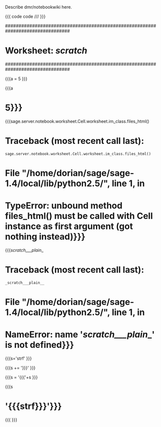 Describe dmr/notebookwiki here.



{{{
code
code
///
}}}

################################################################################
# Worksheet: _scratch_
################################################################################



{{{a = 5
}}}

{{{a
# 5}}}

{{{sage.server.notebook.worksheet.Cell.worksheet.im_class.files_html()
# Traceback (most recent call last):
    sage.server.notebook.worksheet.Cell.worksheet.im_class.files_html()
#   File "/home/dorian/sage/sage-1.4/local/lib/python2.5/", line 1, in <module>
# TypeError: unbound method files_html() must be called with Cell instance as first argument (got nothing instead)}}}

{{{_scratch___plain__
# Traceback (most recent call last):
    _scratch___plain__
#   File "/home/dorian/sage/sage-1.4/local/lib/python2.5/", line 1, in <module>
# NameError: name '_scratch___plain__' is not defined}}}

{{{s='strf'
}}}

{{{s += '}}}'
}}}

{{{s = '{{{'+s
}}}

{{{s
# '{{{strf}}}'}}}

{{{
}}}
